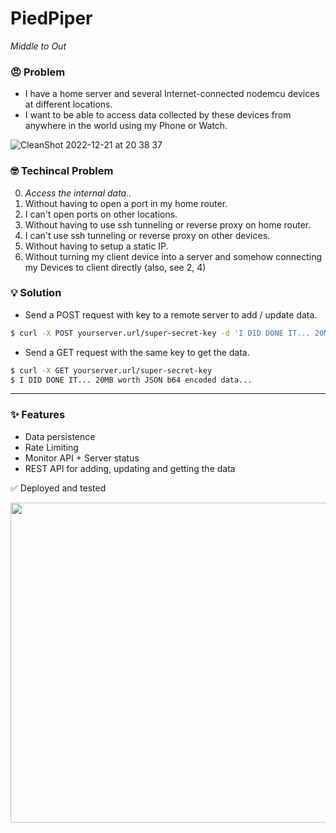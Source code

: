 # PiedPiper

_Middle to Out_

### 😠 Problem

- I have a home server and several Internet-connected nodemcu devices at different locations.
- I want to be able to access data collected by these devices from anywhere in the world using my Phone or Watch.

![CleanShot 2022-12-21 at 20 38 37](https://user-images.githubusercontent.com/43297314/209244569-533e0080-0cc3-4464-b777-3badf2952280.png)

### 🤓 Techincal Problem

0. _Access the internal data.._
1. Without having to open a port in my home router.
2. I can't open ports on other locations.
3. Without having to use ssh tunneling or reverse proxy on home router.
4. I can't use ssh tunneling or reverse proxy on other devices.
5. Without having to setup a static IP.
6. Without turning my client device into a server and somehow connecting my Devices to client directly (also, see 2, 4)

### 💡 Solution

- Send a POST request with key to a remote server to add / update data.

```sh
$ curl -X POST yourserver.url/super-secret-key -d 'I DID DONE IT... 20MB worth JSON b64 encoded data...'
```

- Send a GET request with the same key to get the data.

```sh
$ curl -X GET yourserver.url/super-secret-key
$ I DID DONE IT... 20MB worth JSON b64 encoded data...
```

---

### ✨ Features

- Data persistence
- Rate Limiting
- Monitor API + Server status
- REST API for adding, updating and getting the data


✅ Deployed and tested 

<img src="https://user-images.githubusercontent.com/43297314/209243866-d65139a9-43f3-499f-92ec-4e25269e0463.png" width="512">
